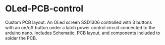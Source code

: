 # OLed-PCB-control
Custom PCB layout.
An OLed screen SSD1306 controlled with 3 buttons with an on/off button under a latch power control circuit connected to the arduino nano. 
Includes Schematic, PCB layout, and components included to solder the PCB. 


